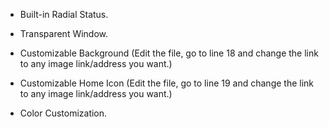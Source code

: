 - Built-in Radial Status.


- Transparent Window.


- Customizable Background (Edit the file, go to line 18 and change the link to any image link/address you want.)


- Customizable Home Icon (Edit the file, go to line 19 and change the link to any image link/address you want.)


- Color Customization.
